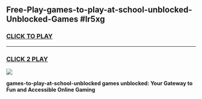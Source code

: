 
## Free-Play-games-to-play-at-school-unblocked-Unblocked-Games #lr5xg
<h3>
<a href="https://news.freeplayer.one?title=games-to-play-at-school-unblocked&ref=8M">CLICK TO PLAY</a></h3>
<hr>

<h3>
<a href="https://news.freeplayer.one?title=games-to-play-at-school-unblocked&ref=8M">CLICK 2 PLAY</a>
  
</h3>

<a href="https://news.freeplayer.one?title=games-to-play-at-school-unblocked&ref=8M"><img src="https://clearcache.store/games.png"></a>


**games-to-play-at-school-unblocked games unblocked: Your Gateway to Fun and Accessible Online Gaming**
